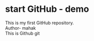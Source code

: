 # start GitHub - demo
This is my first  GitHub repository. 
<br>
Author- mahak
<br>
This is Github git 
